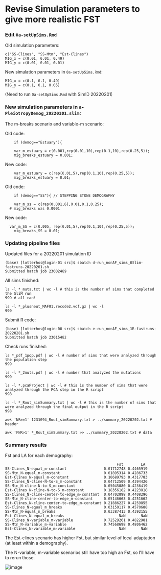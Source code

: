 
# Revise Simulation parameters to give more realistic FST

### Edit `0a-setUpSims.Rmd`
Old simulation parameters:
```
c("SS-Clines", "SS-Mtn", "Est-Clines")
MIG_x = c(0.01, 0.01, 0.49)
MIG_y = c(0.01, 0.01, 0.01)
```

New simulation parameters in `0a-setUpSims.Rmd`:
```
MIG_x = c(0.1, 0.1, 0.49)
MIG_y = c(0.1, 0.1, 0.05)
```

(Need to run `0a-setUpSims.Rmd` with SimID 20220201)

### New simulation parameters in `a-PleiotropyDemog_20220101.slim`:

The m-breaks scenario and variable-m scenario:

Old code:
```
	if (demog=="Estuary"){

	var_m_estuary = c(0.001,rep(0.01,10),rep(0.1,10),rep(0.25,5));
	mig_breaks_estuary = 0.001;
```

New code:
```
	var_m_estuary = c(rep(0.01,5),rep(0.1,10),rep(0.25,5));
	mig_breaks_estuary = 0.01;
```

Old code:
```
	if (demog=="SS"){ // STEPPING STONE DEMOGRAPHY

	var_m_ss = c(rep(0.001,6),0.01,0.1,0.25);
  # mig_breaks was 0.0001
```  

New code:
```
  var_m_SS = c(0.005, rep(0.01,5),rep(0.1,10),rep(0.25,5));
	mig_breaks_SS = 0.01;
```

### Updating pipeline files

Updated files for a 20220201 simulation ID

```
(base) [lotterhos@login-01 src]$ sbatch d-run_nonAF_sims_0Slim-fastruns-20220201.sh
Submitted batch job 23002489
```

All sims finished:
```
ls -l *_muts.txt | wc -l # this is the number of sims that completed the SliM run
999 # all ran!

ls -l *_plusneut_MAF01.recode2.vcf.gz | wc -l 
999
```

Submit R code:
```
(base) [lotterhos@login-00 src]$ sbatch e-run_nonAF_sims_1R-fastruns-20220201.sh
Submitted batch job 23015482
```

Check runs finished:
```
ls *_pdf_1pop.pdf | wc -l # number of sims that were analyzed through the population step
999

ls -l *_2muts.pdf | wc -l # number that analyzed the mutations
999

ls -l *.pcaProject | wc -l # this is the number of sims that were analyzed through the PCA step in the R script
998

ls -l *_Rout_simSummary.txt | wc -l # this is the number of sims that were analyzed through the final output in the R script
998

awk 'NR==1' 1231094_Rout_simSummary.txt > ../summary_20220202.txt # header

awk 'FNR>1' *_Rout_simSummary.txt >> ../summary_20220202.txt # data
```

### Summary results

Fst and LA for each demography:
```
                                                   Fst        LA
SS-Clines_N-equal_m-constant                 0.01712748 0.4465919
SS-Mtn_N-equal_m-constant                    0.01895314 0.4286733
Est-Clines_N-equal_m-constant                0.10689793 0.4317783
SS-Clines_N-cline-N-to-S_m-constant          0.04712509 0.4394426
SS-Mtn_N-cline-N-to-S_m-constant             0.05045080 0.4236419
Est-Clines_N-cline-N-to-S_m-constant         0.18356182 0.4223818
SS-Clines_N-cline-center-to-edge_m-constant  0.04702098 0.4408296
SS-Mtn_N-cline-center-to-edge_m-constant     0.05146663 0.4251662
Est-Clines_N-cline-center-to-edge_m-constant 0.21886227 0.4259855
SS-Clines_N-equal_m_breaks                   0.03150117 0.4570688
SS-Mtn_N-equal_m_breaks                      0.03387413 0.4392155
Est-Clines_N-equal_m_breaks                         NaN       NaN
SS-Clines_N-variable_m-variable              0.72529261 0.4822981
SS-Mtn_N-variable_m-variable                 0.74568698 0.4806462
Est-Clines_N-variable_m-variable                    NaN       NaN
```

The Est-clines scenario has higher Fst, but similar level of local adaptation (at least within a demography).

The N-variable, m-variable scenarios still have too high an Fst, so I'll have to rerun those.

![image](https://user-images.githubusercontent.com/6870125/152299024-cd904f78-89a2-47e1-ba04-dc94a24cd3bd.png)


